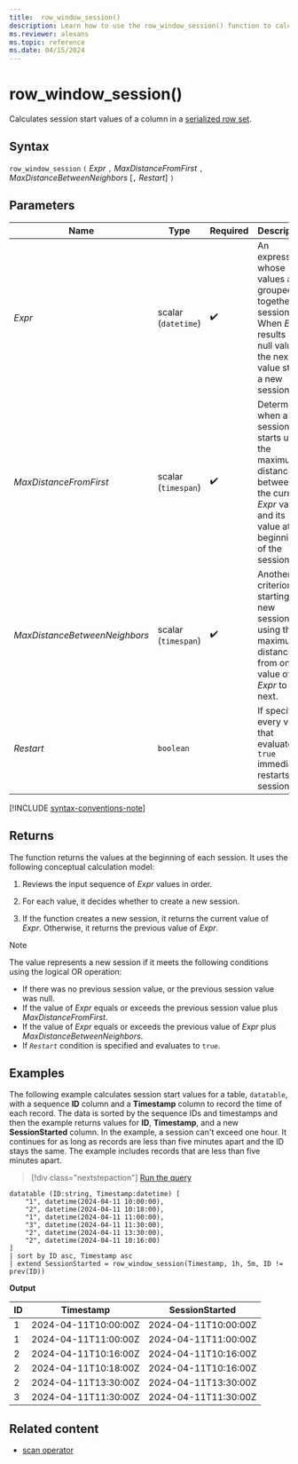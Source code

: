 ```yaml
---
title:  row_window_session()
description: Learn how to use the row_window_session() function to calculate session start values of a column in a serialized row set.
ms.reviewer: alexans
ms.topic: reference
ms.date: 04/15/2024
---
```

# row_window_session()

Calculates session start values of a column in a [serialized row set](./window-functions.md#serialized-row-set).

## Syntax

`row_window_session` `(` *Expr* `,` *MaxDistanceFromFirst* `,` *MaxDistanceBetweenNeighbors* [`,` *Restart*] `)`

## Parameters

| Name | Type | Required | Description |
|--|--|--|--|
|*Expr* | scalar (`datetime`) | :heavy_check_mark: | An expression whose values are grouped together in sessions. When *Expr* results in a null value, the next value starts a new session. |
|*MaxDistanceFromFirst* | scalar (`timespan`) | :heavy_check_mark: | Determines when a new session starts using the maximum distance between the current *Expr* value and its value at the beginning of the session. |
|*MaxDistanceBetweenNeighbors*| scalar (`timespan`) | :heavy_check_mark: | Another criterion for starting a new session using the maximum distance from one value of *Expr* to the next. |
| *Restart* |`boolean` | | If specified, every value that evaluates to `true` immediately restarts the session. |

[!INCLUDE [syntax-conventions-note](../../includes/syntax-conventions-note.md)]

## Returns

The function returns the values at the beginning of each session. It uses the following conceptual calculation model:

1. Reviews the input sequence of *Expr* values in order.

1. For each value, it decides whether to create a new session.

1. If the function creates a new session, it returns the current value of *Expr*. Otherwise, it returns the previous value of *Expr*.

>[!NOTE]
>The value represents a new session if it meets the following conditions using the logical OR operation:
>
>* If there was no previous session value, or the previous session value was null.
>* If the value of *Expr* equals or exceeds the previous session value plus
  *MaxDistanceFromFirst*.
>* If the value of *Expr* equals or exceeds the previous value of *Expr*
  plus *MaxDistanceBetweenNeighbors*.
>* If *`Restart`* condition is specified and evaluates to `true`.

## Examples

The following example calculates session start values for a table, `datatable`, with a sequence **ID** column and a **Timestamp** column to record the time of each record. The data is sorted by the sequence IDs and timestamps and then the example returns values for **ID**, **Timestamp**, and a new **SessionStarted** column.
In the example, a session can't exceed one hour. It continues for as long as records are less than five minutes apart and the ID stays the same. The example includes records that are less than five minutes apart.

> [!div class="nextstepaction"]
> <a href="https://dataexplorer.azure.com/clusters/kvc-z5jd0tu7q3s9b5vyt8.northeurope/databases/TestDatabase?query=H4sIAAAAAAAAA42QwQqDMAyG7z5F5kmhQqtuDMGbF8%2FuNsaoa9kKs0ob5gZ7%2BLXIhjsIJoGQ5sufEsHReXuXENVVYdEofSVwUJ20yLuhEBwluiqGYwDOQhYS%2BD5GKU3zhOYJY8BoQX3EZOLSZY7tZ9yiHvvXy5a5bNXebCXn%2FrfzXHAK3mB7g9C%2BoK6A28vsML50fflEqQU00lrV6wa5QSmgBNOP51Fp4ZKdetFvlAC7Edh2xKtuShiMfLjjx%2FEHCP%2BU4YwBAAA%3D" target="_blank">Run the query</a>

```kusto
datatable (ID:string, Timestamp:datetime) [
    "1", datetime(2024-04-11 10:00:00),
    "2", datetime(2024-04-11 10:18:00),
    "1", datetime(2024-04-11 11:00:00),
    "3", datetime(2024-04-11 11:30:00),
    "2", datetime(2024-04-11 13:30:00),
    "2", datetime(2024-04-11 10:16:00)
]
| sort by ID asc, Timestamp asc
| extend SessionStarted = row_window_session(Timestamp, 1h, 5m, ID != prev(ID))
```

**Output**

|ID |Timestamp |SessionStarted |
|---------|---------|---------|
|1 | 2024-04-11T10:00:00Z | 2024-04-11T10:00:00Z|
|1 | 2024-04-11T11:00:00Z | 2024-04-11T11:00:00Z|
|2 | 2024-04-11T10:16:00Z| 2024-04-11T10:16:00Z|
|2 | 2024-04-11T10:18:00Z| 2024-04-11T10:16:00Z|
|2 | 2024-04-11T13:30:00Z| 2024-04-11T13:30:00Z|
|3 | 2024-04-11T11:30:00Z| 2024-04-11T11:30:00Z|

## Related content

* [scan operator](scan-operator.md)
